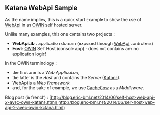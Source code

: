 ## Katana WebApi Sample

As the name implies, this is a quick start example to show the use of [WebApi][2] in an [OWIN][1] self hosted server.

Unlike many examples, this one contains two projects :

* **WebApiLib** : application domain (exposed through [WebApi][2] controllers)
* **Host**: [OWIN][1] Self Host (console app) - does not contains any no application logic!

In the OWIN terminology : 

* the first one is a *Web Application*,
* the latter is the *Host* and contains the *Server* ([Katana][3]).
* WebApi is a *Web Framework*
* and, for the sake of example, we use [CacheCow][4] as a *Middleware*.

Blog post (in french) : [http://blog.eric-bml.net/2014/06/self-host-web-api-2-avec-owin-katana.html](http://blog.eric-bml.net/2014/06/self-host-web-api-2-avec-owin-katana.html)

[1]: http://owin.org/#spec "OWIN spec"
[2]: http://www.asp.net/web-api "ASP.NET Web Api"
[3]: http://katanaproject.codeplex.com/ "Katana on CodePlex"
[4]: https://github.com/aliostad/CacheCow/wiki "CacheCow on GitHub"

